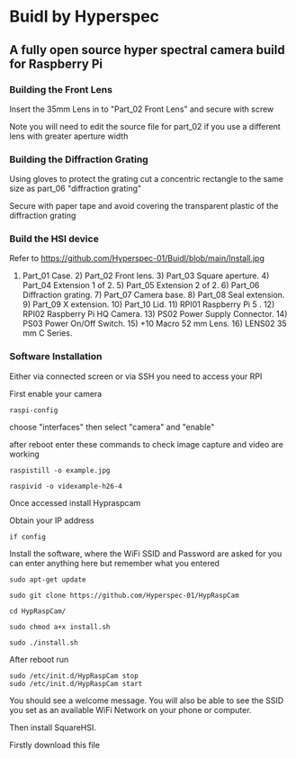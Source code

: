# Buidl by Hyperspec 

## A fully open source hyper spectral camera build for Raspberry Pi ## 

### Building the Front Lens ###

Insert the 35mm Lens in to "Part_02 Front Lens" and secure with screw 

Note you will need to edit the source file for part_02 if you use a different lens with greater aperture width 

### Building the Diffraction Grating ###

Using gloves to protect the grating cut a concentric rectangle to the same size as part_06 "diffraction grating" 

Secure with paper tape and avoid covering the transparent plastic of the diffraction grating  

### Build the HSI device ### 

Refer to https://github.com/Hyperspec-01/Buidl/blob/main/Install.jpg 

1) Part_01 Case. 2) Part_02 Front lens. 3) Part_03 Square aperture. 4) Part_04 Extension 1 of 2. 5) Part_05 Extension 2 of 2. 6) Part_06 Diffraction grating. 7) Part_07 Camera base. 8) Part_08 Seal extension. 9) Part_09 X extension. 10) Part_10 Lid. 11) RPI01 Raspberry Pi 5 . 12) RPI02 Raspberry Pi HQ Camera. 13) PS02 Power Supply Connector. 14) PS03 Power On/Off Switch. 15) +10 Macro 52 mm Lens. 16) LENS02 35 mm C Series.

### Software Installation ### 

Either via connected screen or via SSH you need to access your RPI 

First enable your camera 

```
raspi-config
```
choose "interfaces" then select "camera" and "enable" 

after reboot enter these commands to check image capture and video are working

```
raspistill -o example.jpg
```
```
raspivid -o videxample-h26-4
```




Once accessed install Hypraspcam 

Obtain your IP address

```
if config
```

Install the software, where the WiFi SSID and Password are asked for you can enter anything here but remember what you entered
```
sudo apt-get update

sudo git clone https://github.com/Hyperspec-01/HypRaspCam

cd HypRaspCam/

sudo chmod a+x install.sh

sudo ./install.sh
```
After reboot run 

```
sudo /etc/init.d/HypRaspCam stop
sudo /etc/init.d/HypRaspCam start
```
You should see a welcome message. You will also be able to see the SSID you set as an available WiFi Network on your phone or computer.

Then install SquareHSI. 

Firstly download this file 









